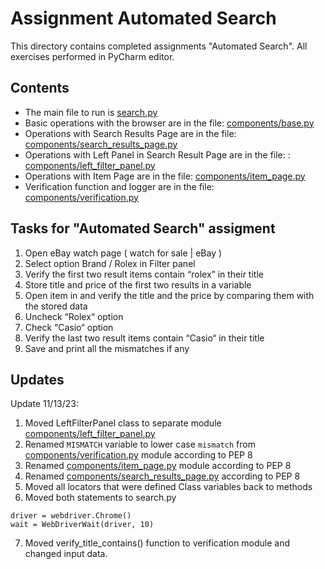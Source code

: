 # Assignment Automated Search

This directory contains completed assignments "Automated Search". 
All exercises performed in PyCharm editor.

## Contents

- The main file to run is [search.py](./search.py)
- Basic operations with the browser are in the file: [components/base.py](./components/base.py)
- Operations with Search Results Page are in the file: [components/search_results_page.py](./components/search_results_page.py)
- Operations with Left Panel in Search Result Page are in the file: : [components/left_filter_panel.py](./components/search_results_page.py)
- Operations with Item Page are in the file: [components/item_page.py](./components/item_page.py)
- Verification function and logger are in the file: [components/verification.py](./components/verification.py)

## Tasks for "Automated Search" assigment

1. Open eBay watch page ( watch for sale | eBay  )
2. Select option Brand / Rolex in Filter panel
3. Verify the first two result items contain “rolex” in their title
4. Store title and price of the first two results in a variable
5. Open item in and verify the title and the price by comparing them with the stored data
6. Uncheck “Rolex“ option
7. Check “Casio“ option
8. Verify the last two result items contain “Casio“ in their title
9. Save and print all the mismatches if any

## Updates

Update 11/13/23:
1. Moved LeftFilterPanel class to separate module [components/left_filter_panel.py](./components/left_filter_panel.py)
2. Renamed `MISMATCH` variable to lower case `mismatch` from [components/verification.py](./components/verification.py) module according to PEP 8
3. Renamed [components/item_page.py](./components/item_page.py) module according to PEP 8
4. Renamed [components/search_results_page.py](./components/search_results_page.py) according to PEP 8
5. Moved all locators that were defined Class variables back to methods
6. Moved both statements to search.py
```
driver = webdriver.Chrome()
wait = WebDriverWait(driver, 10)
```
7. Moved verify_title_contains() function to verification module and changed input data.